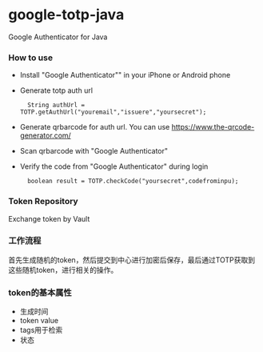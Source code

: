google-totp-java
=======================

Google Authenticator for Java

### How to use

* Install "Google Authenticator"" in your iPhone or Android phone
* Generate totp auth url


        String authUrl =  TOTP.getAuthUrl("youremail","issuere","yoursecret");
* Generate qrbarcode for auth url. You can use https://www.the-qrcode-generator.com/
* Scan qrbarcode with "Google Authenticator"
* Verify the code from "Google Authenticator" during login


        boolean result = TOTP.checkCode("yoursecret",codefrominpu);


### Token Repository
Exchange token by Vault

###  工作流程

首先生成随机的token，然后提交到中心进行加密后保存，最后通过TOTP获取到这些随机token，进行相关的操作。

### token的基本属性

* 生成时间
* token value
* tags用于检索
* 状态